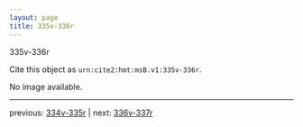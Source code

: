 ```yaml
---
layout: page
title: 335v-336r
---
```


335v-336r

Cite this object as `urn:cite2:hmt:msB.v1:335v-336r`.

No image available. 



---

previous: [334v-335r](../334v-335r/) | next: [336v-337r](../336v-337r/)